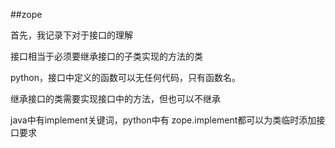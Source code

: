 ##zope

首先，我记录下对于接口的理解

接口相当于必须要继承接口的子类实现的方法的类

python，接口中定义的函数可以无任何代码，只有函数名。

继承接口的类需要实现接口中的方法，但也可以不继承

java中有implement关键词，python中有
zope.implement都可以为类临时添加接口要求